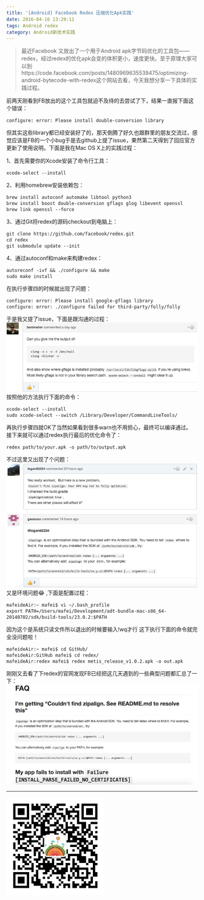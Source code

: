 ```yaml
---
title: '[Android] Facebook Redex 压缩优化Apk实践'
date: 2016-04-16 13:29:11
tags: Android redex
category: Android新技术实践
---
```

>最近Facebook 又放出了一个用于Android apk字节码优化的工具包——redex，经过redex的优化apk会变的体积更小，速度更快。至于原理大家可以到https://code.facebook.com/posts/1480969635539475/optimizing-android-bytecode-with-redex这个网站去看，今天我想分享一下具体的实践过程。

前两天刚看到FB放出的这个工具包就迫不及待的去尝试了下，结果一直报下面这个错误：
```
configure: error: Please install double-conversion library
```

但其实这些library都已经安装好了的，那天倒腾了好久也跟群里的朋友交流过，感觉应该是FB的一个小bug于是去github上提了issue，果然第二天得到了回应官方更新了使用说明。下面是我在Mac OS X上的实践过程：

1、首先需要你的Xcode安装了命令行工具：

```
xcode-select --install
```

2、利用homebrew安装依赖包：

```
brew install autoconf automake libtool python3 
brew install boost double-conversion gflags glog libevent openssl 
brew link openssl --force
```

3、通过Git将redex的源码checkout到电脑上：

```
git clone https://github.com/facebook/redex.git 
cd redex 
git submodule update --init
```

4、通过autoconf和make来构建redex：

```
autoreconf -ivf && ./configure && make 
sudo make install
```

在执行步骤四的时候就出现了问题：
```
configure: error: Please install google-gflags library 
configure: error: ./configure failed for third-party/folly/folly
```

于是我又提了issue，下面是跟沟通的过程：
![](https://github.com/logan62334/ImageArchive/raw/master/Android/16.png)按照他的方法执行下面的命令：

```
xcode-select --install 
sudo xcode-select --switch /Library/Developer/CommandLineTools/
```

再执行步骤四就OK了当然如果看到很多warn也不用担心，最终可以编译通过。
接下来就可以通过redex执行最后的优化命令了：

```
redex path/to/your.apk -o path/to/output.apk
```

不过这里又出现了个问题：
![](https://github.com/logan62334/ImageArchive/raw/master/Android/17.png)又是环境问题😂 ,下面是配置过程：
```
mafeideAir:~ mafei$ vi ~/.bash_profile 
export PATH=/Users/mafei/Development/adt-bundle-mac-x86_64-20140702/sdk/build-tools/23.0.2:$PATH
```

因为这个是系统只读文件所以退出的时候要输入!wq才行
这下执行下面的命令就完全没问题啦！

```
mafeideAir:~ mafei$ cd GitHub/
mafeideAir:GitHub mafei$ cd redex/
mafeideAir:redex mafei$ redex metis_release_v1.0.2.apk -o out.apk
```

刚刚又去看了下redex的官网发现FB已经把这几天遇到的一些典型问题都汇总了一下：
![](https://github.com/logan62334/ImageArchive/raw/master/Android/18.png)
***
![FullStackEngineer的公众号，更多分享](https://github.com/logan62334/ImageArchive/raw/master/weixin/weixin.jpg)

